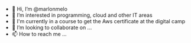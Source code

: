 - 👋 Hi, I’m @marlonmelo
- 👀 I’m interested in programming, cloud and other IT areas
- 🌱 I'm currently in a course to get the Aws certificate at the digital camp
- 💞️ I’m looking to collaborate on ...
- 📫 How to reach me ...

<!---
marlonmelo/marlonmelo is a ✨ special ✨ repository because its `README.md` (this file) appears on your GitHub profile.
You can click the Preview link to take a look at your changes.
--->
